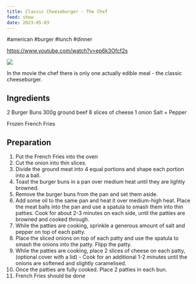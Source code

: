 ```yaml
---
title: Classic Cheeseburger - The Chef
feed: show
date: 2023-05-03
---
```


#american #burger #lunch #dinner

https://www.youtube.com/watch?v=ep6k3Ofcf2s

![](../assets/img/Cookbook/american/Classic%20Cheeseburger%20-%20The%20Chef.jpg)

In the movie the chef there is only one actually edible meal - the classic cheeseburger.

## Ingredients

2 Burger Buns
300g ground beef
8 slices of cheese
1 onion
Salt + Pepper

Frozen French Fries

## Preparation

1. Put the French Fries into the oven
2. Cut the onion into thin slices.
4. Divide the ground meat into 4 equal portions and shape each portion into a ball.
5. Toast the burger buns in a pan over medium heat until they are lightly browned.
6. Remove the burger buns from the pan and set them aside.
7. Add some oil to the same pan and heat it over medium-high heat. Place the meat balls into the pan and use a spatula to smash them into thin patties. Cook for about 2-3 minutes on each side, until the patties are browned and cooked through.
8. While the patties are cooking, sprinkle a generous amount of salt and pepper on top of each patty.
9. Place the sliced onions on top of each patty and use the spatula to smash the onions into the patty. Flipp the patty. 
10. While the patties are cooking, place 2 slices of cheese on each patty, (optional cover with a lid) - Cook for an additional 1-2 minutes until the onions are softened and slightly caramelised.
11. Once the patties are fully cooked. Place 2 patties in each bun.
12. French Fries should be done